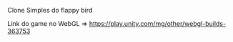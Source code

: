 Clone Simples do flappy bird

Link do game no WebGL => https://play.unity.com/mg/other/webgl-builds-363753